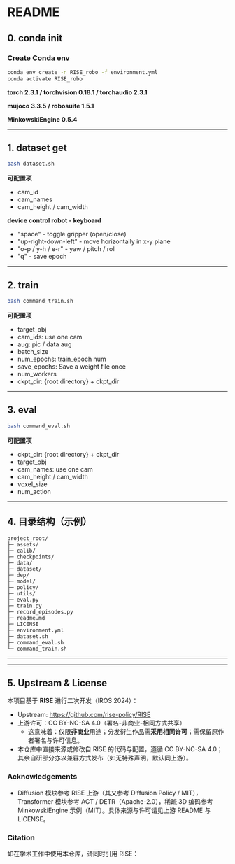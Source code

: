 # README

## 0. conda init

### Create Conda env
```bash
conda env create -n RISE_robo -f environment.yml
conda activate RISE_robo
```
**torch 2.3.1 / torchvision 0.18.1 / torchaudio 2.3.1**

**mujoco 3.3.5 / robosuite 1.5.1**

**MinkowskiEngine 0.5.4**

---

## 1. dataset get
```bash
bash dataset.sh
```
**可配置项**
- cam_id
- cam_names
- cam_height / cam_width

**device control robot - keyboard**
- "space" - toggle gripper (open/close)
- "up-right-down-left" - move horizontally in x-y plane
- "o-p / y-h / e-r" - yaw / pitch / roll
- "q" - save epoch
---

## 2. train
```bash
bash command_train.sh
```
**可配置项**
- target_obj
- cam_ids: use one cam
- aug: pic / data aug
- batch_size
- num_epochs: train_epoch num
- save_epochs: Save a weight file once
- num_workers
- ckpt_dir: {root directory} + ckpt_dir
---

## 3. eval
```bash
bash command_eval.sh
```
**可配置项**
- ckpt_dir: {root directory} + ckpt_dir
- target_obj
- cam_names: use one cam
- cam_height / cam_width
- voxel_size
- num_action
---

## 4. 目录结构（示例）
```
project_root/
├─ assets/
├─ calib/
├─ checkpoints/
├─ data/
├─ dataset/
├─ dep/
├─ model/
├─ policy/
├─ utils/
├─ eval.py
├─ train.py
├─ record_episodes.py
├─ readme.md
├─ LICENSE
├─ environment.yml
├─ dataset.sh
├─ command_eval.sh
└─ command_train.sh
```
---
---
## 5. Upstream & License

本项目基于 **RISE** 进行二次开发（IROS 2024）：
- Upstream: https://github.com/rise-policy/RISE
- 上游许可：CC BY-NC-SA 4.0（署名-非商业-相同方式共享）
  - 这意味着：仅限**非商业**用途；分发衍生作品需**采用相同许可**；需保留原作者署名与许可信息。
- 本仓库中直接来源或修改自 RISE 的代码与配置，遵循 CC BY-NC-SA 4.0；其余自研部分亦以兼容方式发布（如无特殊声明，默认同上游）。

### Acknowledgements
- Diffusion 模块参考 RISE 上游（其又参考 Diffusion Policy / MIT），Transformer 模块参考 ACT / DETR（Apache-2.0），稀疏 3D 编码参考 MinkowskiEngine 示例（MIT）。具体来源与许可请见上游 README 与 LICENSE。

### Citation
如在学术工作中使用本仓库，请同时引用 RISE：
